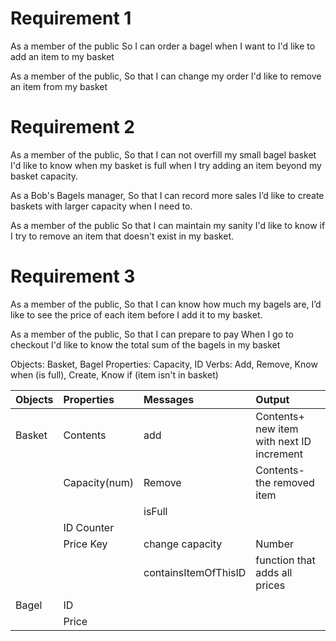 # Requirement 1
As a member of the public
So I can order a bagel when I want to
I'd like to add an item to my basket

As a member of the public,
So that I can change my order
I'd like to remove an item from my basket

# Requirement 2
As a member of the public,
So that I can not overfill my small bagel basket
I'd like to know when my basket is full when I try adding an item beyond my basket capacity.

As a Bob's Bagels manager,
So that I can record more sales
I’d like to create baskets with larger capacity when I need to.

As a member of the public
So that I can maintain my sanity
I'd like to know if I try to remove an item that doesn't exist in my basket.

# Requirement 3
As a member of the public,
So that I can know how much my bagels are,
I’d like to see the price of each item before I add it to my basket.

As a member of the public,
So that I can prepare to pay
When I go to checkout I'd like to know the total sum of the bagels in my basket


Objects: Basket, Bagel
Properties: Capacity, ID
Verbs: Add, Remove, Know when (is full), Create, Know if (item isn't in basket)



| Objects     | Properties      | Messages            | Output                                       |
| :------     | :---------      | :-------            | :-----                                       |
| Basket      | Contents        |   add               | Contents+ new item with next ID increment    |
|             | Capacity(num)   | Remove              | Contents- the removed item                   |
|             |                 |  isFull             |                                              |
|             |   ID Counter    |
|             | Price Key       |change capacity      | Number                                       |
|             |                 | containsItemOfThisID| function that adds all prices                |
|             |                 |                     |                                              |
| Bagel       |     ID   
|             |     Price       |                     |